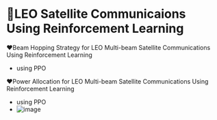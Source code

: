 # 🚀LEO Satellite Communicaions Using Reinforcement Learning

❤Beam Hopping Strategy for LEO Multi-beam Satellite Communications Using Reinforcement Learning
 - using PPO

   
❤Power Allocation for LEO Multi-beam Satellite Communications Using Reinforcement Learning
 - using PPO
 - ![image](https://github.com/2024-ICS-Lab-Yonsei-spring/Satellite-RL/assets/84433046/910a01e6-16bb-446e-8bed-3420766adcbb)
